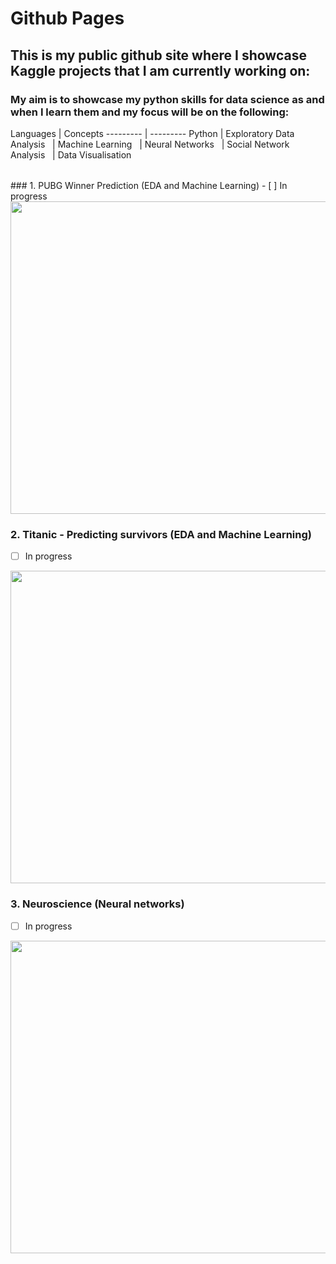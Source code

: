 # Github Pages

## This is my public github site where I showcase Kaggle projects that I am currently working on:
### My aim is to showcase my python skills for data science as and when I learn them and my focus will be on the following:
<table align="center">
Languages | Concepts
--------- | ---------
Python    | Exploratory Data Analysis
&nbsp;    | Machine Learning
&nbsp;    | Neural Networks
&nbsp;    | Social Network Analysis
&nbsp;    | Data Visualisation 
</table>
### 1. PUBG Winner Prediction (EDA and Machine Learning)
- [ ] In progress
<img src="https://www.windowscentral.com/sites/wpcentral.com/files/styles/xlarge/public/field/image/2018/01/pubg%20poster.jpg" width="1000" height="500">

### 2. Titanic - Predicting survivors (EDA and Machine Learning)
- [ ] In progress
<img src="https://upload.wikimedia.org/wikipedia/commons/thumb/f/fd/RMS_Titanic_3.jpg/1280px-RMS_Titanic_3.jpg" width="1000" height="500">

### 3. Neuroscience (Neural networks)
- [ ] In progress
<img src="https://cdn-images-1.medium.com/max/2000/1*m2gDBT_nc-iE7R4AM3sHBQ.jpeg" width="1000" height="500">
